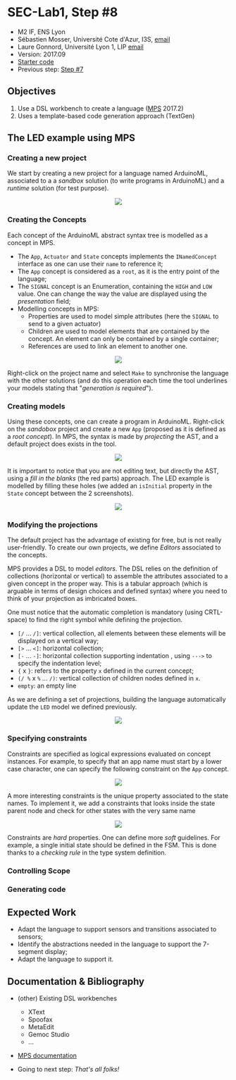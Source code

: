 # SEC-Lab1, Step #8

  * M2 IF, ENS Lyon
  * Sébastien Mosser, Université Cote d'Azur, I3S, [email](mailto:mosser@i3s.unice.fr)
  * Laure Gonnord, Université Lyon 1, LIP [email](mailto:laure.gonnord@ens-lyon.fr)
  * Version: 2017.09
  * [Starter code](https://github.com/mosser/sec-labs/tree/master/lab_1/_code/step8)
  * Previous step: [Step #7](https://github.com/mosser/sec-labs/blob/master/lab_1/step_7.md)

## Objectives

  1. Use a DSL workbench to create a language ([MPS](https://confluence.jetbrains.com/display/MPS/Download+MPS)  2017.2)
  2. Uses a template-based code generation approach (TextGen)

## The LED example using MPS

### Creating a new project

We start by creating a new project for a language named ArduinoML, associated to a a _sandbox_ solution (to write programs in ArduinoML) and a _runtime_ solution (for test purpose).

<p align="center">
  <img src="https://raw.githubusercontent.com/mosser/sec-labs/master/lab_1/figs/mps/1_create_project.png" />
</p>

### Creating the Concepts

Each concept of the ArduinoML abstract syntax tree is modelled as a concept in MPS.

  * The `App`, `Actuator` and `State` concepts implements the `INamedConcept` interface as one can use their `name` to reference it;
  * The `App` concept is considered as a `root`, as it is the entry point of the language;
  * The `SIGNAL` concept is an Enumeration, containing the `HIGH` and `LOW` value. One can change the way the value are displayed using the _presentation_ field;
  * Modelling concepts in MPS:
    * Properties are used to model simple attributes (here the `SIGNAL` to send to a given actuator)
    * Children are used to model elements that are contained by the concept. An element can only be contained by a single container;
    * References are used to link an element to another one.

<p align="center">
  <img src="https://raw.githubusercontent.com/mosser/sec-labs/master/lab_1/figs/mps/2_concepts.png" />
</p>

Right-click on the project name and select `Make` to synchronise the language with the other solutions (and do this operation each time the tool underlines your models stating that "_generation is required_").

### Creating models 

Using these concepts, one can create a program in ArduinoML. Right-click on the _sandobox_ project and create a new `App` (proposed as it is defined as a _root concept_). In MPS, the syntax is made by _projecting_ the AST, and a default project does exists in the tool. 

<p align="center">
  <img src="https://raw.githubusercontent.com/mosser/sec-labs/master/lab_1/figs/mps/3_template.png" />
</p>

It is important to notice that you are not editing text, but directly the AST, using a _fill in the blanks_ (the red parts) approach. The LED example is modelled by filling these holes (we added an `isInitial` property in the `State` concept between the 2 screenshots).

<p align="center">
  <img src="https://raw.githubusercontent.com/mosser/sec-labs/master/lab_1/figs/mps/4_LED.png" />
</p>

### Modifying the projections

The default project has the advantage of existing for free, but is not really user-friendly. To create our own projects, we define _Editors_ associated to the concepts.

MPS provides a DSL to model _editors_. The DSL relies on the definition of collections (horizontal or vertical) to assemble the attributes associated to a given concept in the proper way. This is a tabular approach (which is arguable in terms of design choices and defined syntax) where you need to think of your projection as imbricated boxes. 

One must notice that the automatic completion is mandatory (using CRTL-space) to find the right symbol while defining the projection.

  * `[/` ... `/]`: vertical collection, all elements between these elements will be displayed on a vertical way;
  *  `[>` ... `<]`: horizontal collection;
  * `[-` ... `-]`: horizontal collection supporting indentation , using `--->` to specify the indentation level;
  * `{` x `}`: refers to the property `x` defined in the current concept;
  * `(/ %` x `%` ... `/)`: vertical collection of children nodes defined in `x`.
  * `empty`: an empty line

As we are defining a set of projections, building the language automatically update the `LED` model we defined previously.

<p align="center">
  <img src="https://raw.githubusercontent.com/mosser/sec-labs/master/lab_1/figs/mps/5_editor.png" />
</p>

### Specifying constraints

Constraints are specified as logical expressions evaluated on concept instances. For example, to specify that an app name must start by a lower case character, one can specify the following constraint on the `App` concept.

<p align="center">
  <img src="https://raw.githubusercontent.com/mosser/sec-labs/master/lab_1/figs/mps/6_constraint_name.png" />
</p>


A more interesting constraints is the unique property associated to the state names. To implement it, we add a constraints that looks inside the state parent node and check for other states with the very same name

<p align="center">
  <img src="https://raw.githubusercontent.com/mosser/sec-labs/master/lab_1/figs/mps/7_name.png" />
</p>

Constraints are _hard_ properties. One can define more _soft_ guidelines. For example, a single initial state should be defined in the FSM. This is done thanks to a _checking rule_ in the type system definition.



### Controlling Scope

### Generating code

## Expected Work

  * Adapt the language to support sensors and transitions associated to sensors;
  * Identify the abstractions needed in the language to support the 7-segment display;
  * Adapt the language to support it.

## Documentation & Bibliography

  * (other) Existing DSL workbenches
    * XText
    * Spoofax
    * MetaEdit 
    * Gemoc Studio
    * ...
  * [MPS documentation](https://confluence.jetbrains.com/display/MPSD20172/MPS+User%27s+Guide) 

  * Going to next step: _That's all folks!_